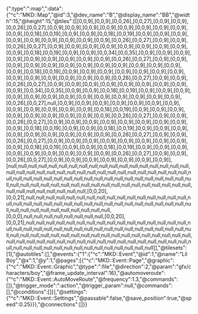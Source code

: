 {":type":":map",":data":{"^c":"MKD::Map","@id":3,"@dev_name":"B","@display_name":"BB","@width":15,"@height":15,"@tiles":[[[0,0,9],[0,0,9],[0,0,26],[0,0,27],[0,0,9],[0,0,9],[0,0,26],[0,0,27],[0,0,9],[0,0,9],[0,0,9],[0,0,9],[0,0,9],[0,0,9],[0,0,9],[0,0,9],[0,0,9],[0,0,18],[0,0,19],[0,0,9],[0,0,9],[0,0,18],[0,0,19],[0,0,9],[0,0,9],[0,0,9],[0,0,9],[0,0,9],[0,0,9],[0,0,9],[0,0,9],[0,0,9],[0,0,26],[0,0,27],[0,0,9],[0,0,9],[0,0,26],[0,0,27],[0,0,9],[0,0,9],[0,0,9],[0,0,9],[0,0,9],[0,0,9],[0,0,9],[0,0,9],[0,0,9],[0,0,18],[0,0,19],[0,0,9],[0,0,9],[0,0,34],[0,0,35],[0,0,9],[0,0,9],[0,0,9],[0,0,9],[0,0,9],[0,0,9],[0,0,9],[0,0,9],[0,0,9],[0,0,26],[0,0,27],[0,0,9],[0,0,9],[0,0,9],[0,0,9],[0,0,9],[0,0,9],[0,0,9],[0,0,9],[0,0,9],[0,0,9],[0,0,9],[0,0,9],[0,0,9],[0,0,18],[0,0,19],[0,0,9],[0,0,9],[0,0,9],[0,0,9],[0,0,9],[0,0,9],[0,0,9],[0,0,9],[0,0,9],[0,0,9],[0,0,9],[0,0,9],[0,0,9],[0,0,26],[0,0,27],[0,0,9],[0,0,9],[0,0,26],[0,0,27],[0,0,9],[0,0,9],[0,0,9],[0,0,9],[0,0,9],[0,0,9],[0,0,9],[0,0,9],[0,0,9],[0,0,34],[0,0,35],[0,0,9],[0,0,9],[0,0,18],[0,0,19],[0,0,9],[0,0,9],[0,0,9],[0,0,9],[0,0,9],[0,0,9],[0,0,9],[0,0,9],[0,0,9],[0,0,9],[0,0,9],[0,0,9],[0,0,9],[0,0,26],[0,0,27],null,[0,0,9],[0,0,9],[0,0,9],[0,0,9],[0,0,9],[0,0,9],[0,0,9],[0,0,9],[0,0,9],[0,0,9],[0,0,9],[0,0,9],[0,0,18],[0,0,19],[0,0,9],[0,0,9],[0,0,9],[0,0,9],[0,0,9],[0,0,9],[0,0,9],[0,0,9],[0,0,9],[0,0,26],[0,0,27],[0,0,9],[0,0,9],[0,0,26],[0,0,27],[0,0,9],[0,0,9],[0,0,9],[0,0,9],[0,0,9],[0,0,9],[0,0,9],[0,0,9],[0,0,9],[0,0,18],[0,0,19],[0,0,9],[0,0,9],[0,0,18],[0,0,19],[0,0,9],[0,0,9],[0,0,9],[0,0,9],[0,0,9],[0,0,9],[0,0,9],[0,0,9],[0,0,9],[0,0,26],[0,0,27],[0,0,9],[0,0,9],[0,0,26],[0,0,27],[0,0,9],[0,0,9],[0,0,9],[0,0,9],[0,0,9],[0,0,9],[0,0,9],[0,0,9],[0,0,9],[0,0,18],[0,0,19],[0,0,9],[0,0,9],[0,0,18],[0,0,19],[0,0,9],[0,0,9],[0,0,9],[0,0,9],[0,0,9],[0,0,9],[0,0,9],[0,0,9],[0,0,9],[0,0,26],[0,0,27],[0,0,9],[0,0,9],[0,0,26],[0,0,27],[0,0,9],[0,0,9],[0,0,9],[0,0,9],[0,0,9],[0,0,9],[0,0,9]],[null,null,null,null,null,null,null,null,null,null,null,null,null,null,null,null,null,null,null,null,null,null,null,null,null,null,null,null,null,null,null,null,null,null,null,null,null,null,null,null,null,null,null,null,null,null,null,null,null,null,null,null,null,null,null,null,null,null,null,null,null,null,null,null,null,null,null,null,null,null,null,null,null,null,null,null,null,null,null,null,null,[0,0,20],[0,0,21],null,null,null,null,null,null,null,null,null,null,null,null,null,null,null,null,null,null,null,null,null,null,null,null,null,null,null,null,null,null,null,null,null,null,null,null,null,null,null,null,null,null,null,null,null,[0,0,0],null,null,null,null,null,null,null,null,[0,0,20],[0,0,21],null,null,null,null,null,null,null,null,null,null,null,null,null,null,null,null,null,null,null,null,null,null,null,null,null,null,null,null,null,null,null,null,null,null,null,null,null,null,null,null,null,null,null,null,null,null,null,null,null,null,null,null,null,null,null,null,null,null,null,null,null,null,null,null,null,null,null,null,null,null,null,null,null,null,null,null,null,null,null,null,null,null,null,null,null,null]],"@tilesets":[1],"@autotiles":[],"@events":{"1":{"^c":"MKD::Event","@id":1,"@name":"Lil Boy","@x":1,"@y":1,"@pages":[{"^c":"MKD::Event::Page","@graphic":{"^c":"MKD::Event::Graphic","@type":":file","@direction":2,"@param":"gfx/characters/boy","@frame_update_interval":16},"@automoveroute":{"^c":"MKD::Event::AutoMoveRoute","@frequency":1.3,"@commands":[]},"@trigger_mode":":action","@trigger_param":null,"@commands":[],"@conditions":[]}],"@settings":{"^c":"MKD::Event::Settings","@passable":false,"@save_position":true,"@speed":0.25}}},"@connections":[]}}